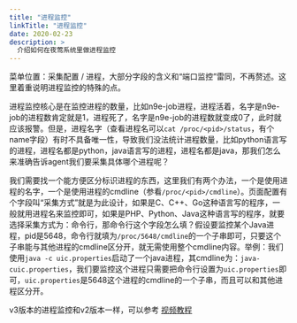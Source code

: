 ```yaml
---
title: "进程监控"
linkTitle: "进程监控"
date: 2020-02-23
description: >
  介绍如何在夜莺系统里做进程监控
---
```



菜单位置：采集配置 / 进程，大部分字段的含义和“端口监控”雷同，不再赘述。这里着重说明进程监控的特殊的点。

进程监控核心是在监控进程的数量，比如n9e-job进程，进程活着，名字是n9e-job的进程数肯定就是1，进程死了，名字是n9e-job的进程数就变成0了，此时就应该报警。但是，进程名字（查看进程名可以`cat /proc/<pid>/status`，有个name字段）有时不具备唯一性，导致我们没法统计进程数量，比如python语言写的进程，进程名都是python，java语言写的进程，进程名都是java，那我们怎么来准确告诉agent我们要采集具体哪个进程呢？

我们需要找一个能方便区分标识进程的东西，这里我们有两个办法，一个是使用进程的名字，一个是使用进程的cmdline（参看`/proc/<pid>/cmdline`）。页面配置有个字段叫“采集方式”就是为此设计，如果是C、C++、Go这种语言写的程序，一般就用进程名来监控即可，如果是PHP、Python、Java这种语言写的程序，就要选择采集方式为：命令行，那命令行这个字段怎么填？假设要监控某个Java进程，pid是5648，命令行就填为`/proc/5648/cmdline`的一个子串即可，只要这个子串能与其他进程的cmdline区分开，就无需使用整个cmdline内容。举例：我们使用`java -c uic.properties`启动了一个java进程，其cmdline为：`java-cuic.properties`，我们要监控这个进程只需要把命令行设置为`uic.properties`即可，`uic.properties`是5648这个进程的cmdline的一个子串，而且可以和其他进程区分开。

v3版本的进程监控和v2版本一样，可以参考 [视频教程](https://www.bilibili.com/video/BV1dQ4y1N7Aq/)



